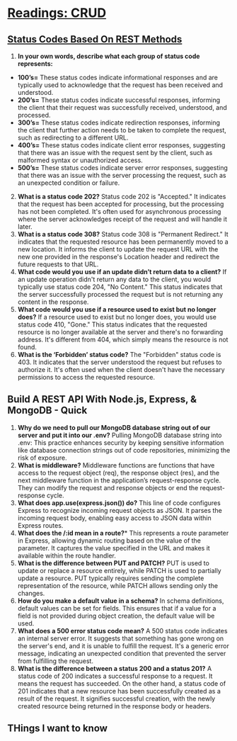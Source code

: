 # [Readings: CRUD](https://github.com/codefellows/seattle-code-301d108/tree/main/class-12)

## [Status Codes Based On REST Methods](https://www.moesif.com/blog/technical/api-design/Which-HTTP-Status-Code-To-Use-For-Every-CRUD-App/)
1. **In your own words, describe what each group of status code represents:**
* **100’s=** These status codes indicate informational responses and are typically used to acknowledge that the request has been received and understood.
* **200’s=** These status codes indicate successful responses, informing the client that their request was successfully received, understood, and processed.
* **300’s=** These status codes indicate redirection responses, informing the client that further action needs to be taken to complete the request, such as redirecting to a different URL.
* **400’s=** These status codes indicate client error responses, suggesting that there was an issue with the request sent by the client, such as malformed syntax or unauthorized access.
* **500’s=** These status codes indicate server error responses, suggesting that there was an issue with the server processing the request, such as an unexpected condition or failure.
2. **What is a status code 202?** Status code 202 is "Accepted." It indicates that the request has been accepted for processing, but the processing has not been completed. It's often used for asynchronous processing where the server acknowledges receipt of the request and will handle it later.
3. **What is a status code 308?** Status code 308 is "Permanent Redirect." It indicates that the requested resource has been permanently moved to a new location. It informs the client to update the request URL with the new one provided in the response's Location header and redirect the future requests to that URL.
4. **What code would you use if an update didn’t return data to a client?** If an update operation didn't return any data to the client, you would typically use status code 204, "No Content." This status indicates that the server successfully processed the request but is not returning any content in the response.
5. **What code would you use if a resource used to exist but no longer does?** If a resource used to exist but no longer does, you would use status code 410, "Gone." This status indicates that the requested resource is no longer available at the server and there's no forwarding address. It's different from 404, which simply means the resource is not found.
6. **What is the ‘Forbidden’ status code?** The "Forbidden" status code is 403. It indicates that the server understood the request but refuses to authorize it. It's often used when the client doesn't have the necessary permissions to access the requested resource.

## Build A REST API With Node.js, Express, & MongoDB - Quick 
1. **Why do we need to pull our MongoDB database string out of our server and put it into our .env?** Pulling MongoDB database string into .env: This practice enhances security by keeping sensitive information like database connection strings out of code repositories, minimizing the risk of exposure.
2. **What is middleware?** Middleware functions are functions that have access to the request object (req), the response object (res), and the next middleware function in the application’s request-response cycle. They can modify the request and response objects or end the request-response cycle.
3. **What does app.use(express.json()) do?** This line of code configures Express to recognize incoming request objects as JSON. It parses the incoming request body, enabling easy access to JSON data within Express routes.
4. **What does the /:id mean in a route?*** This represents a route parameter in Express, allowing dynamic routing based on the value of the parameter. It captures the value specified in the URL and makes it available within the route handler.
5. **What is the difference between PUT and PATCH?** PUT is used to update or replace a resource entirely, while PATCH is used to partially update a resource. PUT typically requires sending the complete representation of the resource, while PATCH allows sending only the changes.
6. **How do you make a default value in a schema?** In schema definitions, default values can be set for fields. This ensures that if a value for a field is not provided during object creation, the default value will be used.
7. **What does a 500 error status code mean?** A 500 status code indicates an internal server error. It suggests that something has gone wrong on the server's end, and it is unable to fulfill the request. It's a generic error message, indicating an unexpected condition that prevented the server from fulfilling the request.
8. **What is the difference between a status 200 and a status 201?** A status code of 200 indicates a successful response to a request. It means the request has succeeded. On the other hand, a status code of 201 indicates that a new resource has been successfully created as a result of the request. It signifies successful creation, with the newly created resource being returned in the response body or headers.

## THings I want to know
